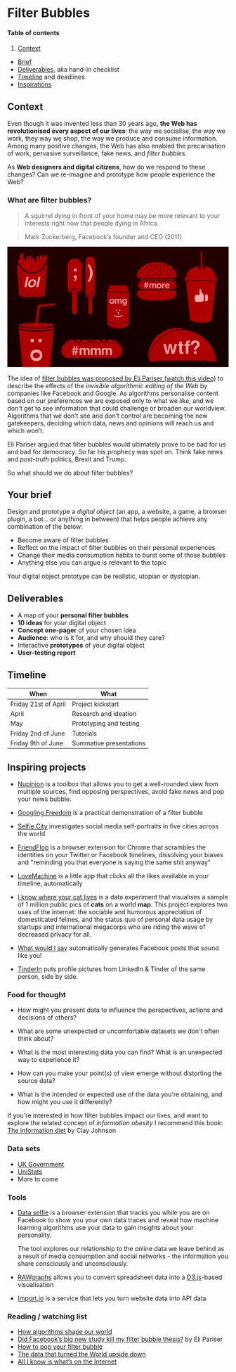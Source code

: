 # Filter Bubbles

#### Table of contents

1. [Context](#context)
* [Brief](#your-brief)
* [Deliverables](#deliverables), aka hand-in checklist
* [Timeline](#timeline) and deadlines
* [Inspirations](#inspiring-projects)

## Context

Even though it was invented less than 30 years ago, **the Web has revolutionised every aspect of our lives**: the way we socialise, the way we work, they way we shop, the way we produce and consume information. Among many positive changes, the Web has also enabled the precarisation of work, pervasive surveillance, fake news, and *filter bubbles*. 

As **Web designers and digital citizens**, how do we respond to these changes? Can we re-imagine and prototype how people experience the Web? 

### What are filter bubbles?

> A squirrel dying in front of your home may be more relevant to your interests right now that people dying in Africa.

> Mark Zuckerberg, Facebook’s founder and CEO (2011)

[![](assets/junk-food-analogy.png)](http://www.ted.com/talks/eli_pariser_beware_online_filter_bubbles?language=en#t-53082)

The idea of [filter bubbles was proposed by Eli Pariser (watch this video)](http://www.ted.com/talks/eli_pariser_beware_online_filter_bubbles?language=en#t-53082) to describe the effects of the *invisible algorithmic editing of the Web* by companies like Facebook and Google. As algorithms personalise content based on our preferences we are exposed only to what we *like*, and we don't get to see information that could challenge or broaden our worldview. Algorithms that we don’t see and don’t control are becoming the new gatekeepers, deciding which data, news and opinions will reach us and which won’t.

Eli Pariser argued that filter bubbles would ultimately prove to be bad for us and bad for democracy. So far his prophecy was spot on. Think fake news and *post-truth* politics, Brexit and Trump.

So what should we do about filter bubbles?


## Your brief

Design and prototype a *digital object* (an app, a website, a game, a browser plugin, a bot... or anything in between) that helps people achieve any combination of the below:

* Become aware of filter bubbles
* Reflect on the impact of filter bubbles on their personal experiences
* Change their media consumption habits to burst some of those bubbles
* Anything else you can argue is relevant to the topic

Your digital object prototype can be realistic, utopian or dystopian.


## Deliverables

* A map of your **personal filter bubbles**
* **10 ideas** for your digital object
* **Concept one-pager** of your chosen idea
* **Audience**: who is it for, and why should they care?  
* Interactive **prototypes** of your digital object
* **User-testing report**


## Timeline

When | What
---- | ----
Friday 21st of April | Project kickstart
April | Research and ideation
May | Prototyping and testing
Friday 2nd of June | Tutorials 
Friday 9th of June | Summative presentations 


## Inspiring projects

* [Nupinion](http://www.nupinion.com/) is a toolbox that allows you to get a well-rounded view from multiple sources, find opposing perspectives, avoid fake news and pop your news bubble.

* [Googling Freedom](https://www.flickr.com/photos/stml/sets/72157649456886632/) is a practical demonstration of a filter bubble

* [Selfie City](http://selfiecity.net/) investigates social media self-portraits in five cities across the world

* [FriendFlop](http://fffff.at/friendflop) is a browser extension for Chrome that scrambles the identities on your Twitter or Facebook timelines, dissolving your biases and "reminding you that everyone is saying the same shit anyway"

* [LoveMachine](http://p.xuv.be/tag/lovemachine) is a little app that clicks all the likes available in your timeline, automatically

* [I know where your cat lives](http://iknowwhereyourcatlives.com) is a data experiment that visualises a sample of 1 million public pics of **cats** on a world **map**. This project explores two uses of the internet: the sociable and humorous appreciation of domesticated felines, and the status quo of personal data usage by startups and international megacorps who are riding the wave of decreased privacy for all.

* [What would I say](http://what-would-i-say.com/about.html) automatically generates Facebook posts that sound like you!

* [TinderIn](http://driesdepoorter.be/tinderin/) puts profile pictures from LinkedIn & Tinder of the same person, side by side.

### Food for thought

* How might you present data to influence the perspectives, actions and decisions of others?

* What are some unexpected or uncomfortable datasets we don't often think about?

* What is the most interesting data you can find? What is an unexpected way to experience it?

* How can you make your point(s) of view emerge without distorting the source data?

* What is the intended or expected use of the data you're obtaining, and how might you use it differently?

If you're interested in how filter bubbles impact our lives, and want to explore the related concept of *information obesity* I recommend this book: [The information diet](http://www.informationdiet.com) by Clay Johnson

### Data sets

* [UK Government](http://data.gov.uk/data/search)
* [UniStats](https://unistats.direct.gov.uk/open-access-data)
* More to come

### Tools

* [Data selfie](https://dataselfie.it/#/) is a browser extension that tracks you while you are on Facebook to show you your own data traces and reveal how machine learning algorithms use your data to gain insights about your personality.

	The tool explores our relationship to the online data we leave behind as a result of media consumption and social networks - the information you share consciously and unconsciously.

* [RAWgraphs](http://rawgraphs.io) allows you to convert spreadsheet data into a [D3.js](http://d3js.org/)-based visualisation 

* [Import.io](https://import.io/) is a service that lets you turn website data into API data

### Reading / watching list

* [How algorithms shape our world](http://ed.ted.com/lessons/kevin-slavin-how-algorithms-shape-our-world)
* [Did Facebook’s big new study kill my filter bubble thesis?](https://backchannel.com/facebook-published-a-big-new-study-on-the-filter-bubble-here-s-what-it-says-ef31a292da95) by Eli Pariser
* [How to pop your filter bubble](https://medium.com/@paminthelab/how-to-pop-your-filter-bubble-4b8808ffdf0f)
* [The data that turned the World upside down](https://motherboard.vice.com/en_us/article/how-our-likes-helped-trump-win)
* [All I know is what’s on the Internet](http://reallifemag.com/all-i-know-is-whats-on-the-internet/)
